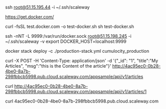 

ssh root@51.15.195.44 -i ~/.ssh/scaleway

https://get.docker.com/

curl -fsSL test.docker.com -o test-docker.sh
sh test-docker.sh



ssh -nNT -L 9999:/var/run/docker.sock root@51.15.198.245 -i ~/.ssh/scaleway -v
export DOCKER_HOST=localhost:9999


docker stack deploy -c ./production-stack.yml cumulocity_production




curl -X POST -H 'Content-Type: application/json' -d '{"_id": "1", "title":"My Articles", "msg":"this is the Content of the article"}' http://4ac95ec0-0b28-4be0-8a7b-298fbbcb5998.pub.cloud.scaleway.com/appsample/api/v1/articles

curl http://4ac95ec0-0b28-4be0-8a7b-298fbbcb5998.pub.cloud.scaleway.com/appsample/api/v1/articles/1


curl 4ac95ec0-0b28-4be0-8a7b-298fbbcb5998.pub.cloud.scaleway.com

